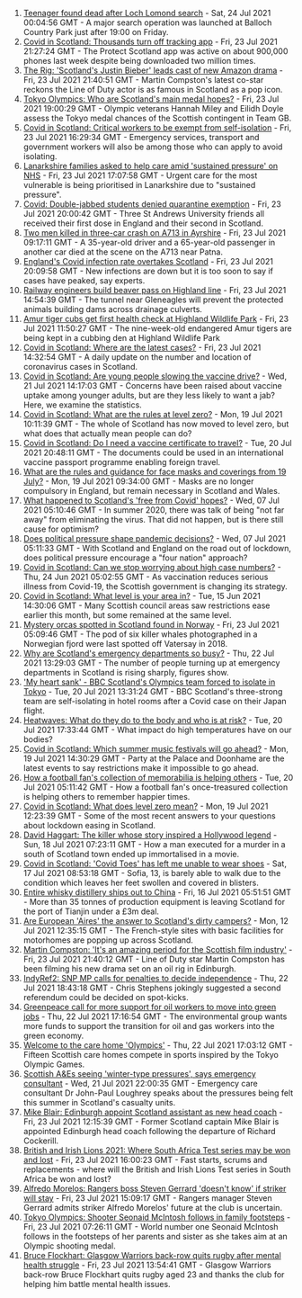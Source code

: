 1. [Teenager found dead after Loch Lomond search](https://www.bbc.co.uk/news/uk-scotland-glasgow-west-57945374) - Sat, 24 Jul 2021 00:04:56 GMT - A major search operation was launched at Balloch Country Park just after 19:00 on Friday.
2. [Covid in Scotland: Thousands turn off tracking app](https://www.bbc.co.uk/news/uk-scotland-57941343) - Fri, 23 Jul 2021 21:27:24 GMT - The Protect Scotland app was active on about 900,000 phones last week despite being downloaded two million times.
3. [The Rig: 'Scotland's Justin Bieber' leads cast of new Amazon drama](https://www.bbc.co.uk/news/uk-scotland-57942719) - Fri, 23 Jul 2021 21:40:51 GMT - Martin Compston's latest co-star reckons the Line of Duty actor is as famous in Scotland as a pop icon.
4. [Tokyo Olympics: Who are Scotland's main medal hopes?](https://www.bbc.co.uk/sport/olympics/57798490) - Fri, 23 Jul 2021 19:00:29 GMT - Olympic veterans Hannah Miley and Eilidh Doyle assess the Tokyo medal chances of the Scottish contingent in Team GB.
5. [Covid in Scotland: Critical workers to be exempt from self-isolation](https://www.bbc.co.uk/news/uk-scotland-57937583) - Fri, 23 Jul 2021 16:29:34 GMT - Emergency services, transport and government workers will also be among those who can apply to avoid isolating.
6. [Lanarkshire families asked to help care amid 'sustained pressure' on NHS](https://www.bbc.co.uk/news/uk-scotland-glasgow-west-57947825) - Fri, 23 Jul 2021 17:07:58 GMT - Urgent care for the most vulnerable is being prioritised in Lanarkshire due to "sustained pressure".
7. [Covid: Double-jabbed students denied quarantine exemption](https://www.bbc.co.uk/news/uk-scotland-edinburgh-east-fife-57941652) - Fri, 23 Jul 2021 20:00:42 GMT - Three St Andrews University friends all received their first dose in England and their second in Scotland.
8. [Two men killed in three-car crash on A713 in Ayrshire](https://www.bbc.co.uk/news/uk-scotland-glasgow-west-57941647) - Fri, 23 Jul 2021 09:17:11 GMT - A 35-year-old driver and a 65-year-old passenger in another car died at the scene on the A713 near Patna.
9. [England's Covid infection rate overtakes Scotland](https://www.bbc.co.uk/news/health-57942217) - Fri, 23 Jul 2021 20:09:58 GMT - New infections are down but it is too soon to say if cases have peaked, say experts.
10. [Railway engineers build beaver pass on Highland line](https://www.bbc.co.uk/news/uk-scotland-tayside-central-57934140) - Fri, 23 Jul 2021 14:54:39 GMT - The tunnel near Gleneagles will prevent the protected animals building dams across drainage culverts.
11. [Amur tiger cubs get first health check at Highland Wildlife Park](https://www.bbc.co.uk/news/uk-scotland-highlands-islands-57941345) - Fri, 23 Jul 2021 11:50:27 GMT - The nine-week-old endangered Amur tigers are being kept in a cubbing den at Highland Wildlife Park
12. [Covid in Scotland: Where are the latest cases?](https://www.bbc.co.uk/news/uk-scotland-53511877) - Fri, 23 Jul 2021 14:32:54 GMT - A daily update on the number and location of coronavirus cases in Scotland.
13. [Covid in Scotland: Are young people slowing the vaccine drive?](https://www.bbc.co.uk/news/uk-scotland-57915106) - Wed, 21 Jul 2021 14:17:03 GMT - Concerns have been raised about vaccine uptake among younger adults, but are they less likely to want a jab? Here, we examine the statistics.
14. [Covid in Scotland: What are the rules at level zero?](https://www.bbc.co.uk/news/uk-scotland-53166816) - Mon, 19 Jul 2021 10:11:39 GMT - The whole of Scotland has now moved to level zero, but what does that actually mean people can do?
15. [Covid in Scotland: Do I need a vaccine certificate to travel?](https://www.bbc.co.uk/news/uk-scotland-57519070) - Tue, 20 Jul 2021 20:48:11 GMT - The documents could be used in an international vaccine passport programme enabling foreign travel.
16. [What are the rules and guidance for face masks and coverings from 19 July?](https://www.bbc.co.uk/news/health-51205344) - Mon, 19 Jul 2021 09:34:00 GMT - Masks are no longer compulsory in England, but remain necessary in Scotland and Wales.
17. [What happened to Scotland's 'free from Covid' hopes?](https://www.bbc.co.uk/news/uk-scotland-57742212) - Wed, 07 Jul 2021 05:10:46 GMT - In summer 2020, there was talk of being "not far away" from eliminating the virus. That did not happen, but is there still cause for optimism?
18. [Does political pressure shape pandemic decisions?](https://www.bbc.co.uk/news/uk-scotland-scotland-politics-57737414) - Wed, 07 Jul 2021 05:11:33 GMT - With Scotland and England on the road out of lockdown, does political pressure encourage a "four nation" approach?
19. [Covid in Scotland: Can we stop worrying about high case numbers?](https://www.bbc.co.uk/news/uk-scotland-57581952) - Thu, 24 Jun 2021 05:02:55 GMT - As vaccination reduces serious illness from Covid-19, the Scottish government is changing its strategy.
20. [Covid in Scotland: What level is your area in?](https://www.bbc.co.uk/news/uk-scotland-57076243) - Tue, 15 Jun 2021 14:30:06 GMT - Many Scottish council areas saw restrictions ease earlier this month, but some remained at the same level.
21. [Mystery orcas spotted in Scotland found in Norway](https://www.bbc.co.uk/news/uk-scotland-57934989) - Fri, 23 Jul 2021 05:09:46 GMT - The pod of six killer whales photographed in a Norwegian fjord were last spotted off Vatersay in 2018.
22. [Why are Scotland's emergency departments so busy?](https://www.bbc.co.uk/news/uk-scotland-57903066) - Thu, 22 Jul 2021 13:29:03 GMT - The number of people turning up at emergency departments in Scotland is rising sharply, figures show.
23. ['My heart sank' - BBC Scotland's Olympics team forced to isolate in Tokyo](https://www.bbc.co.uk/news/uk-scotland-57903624) - Tue, 20 Jul 2021 13:31:24 GMT - BBC Scotland's three-strong team are self-isolating in hotel rooms after a Covid case on their Japan flight.
24. [Heatwaves: What do they do to the body and who is at risk?](https://www.bbc.co.uk/news/health-49112807) - Tue, 20 Jul 2021 17:33:44 GMT - What impact do high temperatures have on our bodies?
25. [Covid in Scotland: Which summer music festivals will go ahead?](https://www.bbc.co.uk/news/uk-scotland-57887600) - Mon, 19 Jul 2021 14:30:29 GMT - Party at the Palace and Doonhame are the latest events to say restrictions make it impossible to go ahead.
26. [How a football fan's collection of memorabilia is helping others](https://www.bbc.co.uk/news/uk-england-57655620) - Tue, 20 Jul 2021 05:11:42 GMT - How a football fan's once-treasured collection is helping others to remember happier times.
27. [Covid in Scotland: What does level zero mean?](https://www.bbc.co.uk/news/uk-scotland-57838053) - Mon, 19 Jul 2021 12:23:39 GMT - Some of the most recent answers to your questions about lockdown easing in Scotland.
28. [David Haggart: The killer whose story inspired a Hollywood legend](https://www.bbc.co.uk/news/uk-scotland-south-scotland-57650595) - Sun, 18 Jul 2021 07:23:11 GMT - How a man executed for a murder in a south of Scotland town ended up immortalised in a movie.
29. [Covid in Scotland: 'Covid Toes' has left me unable to wear shoes](https://www.bbc.co.uk/news/uk-scotland-57865404) - Sat, 17 Jul 2021 08:53:18 GMT - Sofia, 13, is barely able to walk due to the condition which leaves her feet swollen and covered in blisters.
30. [Entire whisky distillery ships out to China](https://www.bbc.co.uk/news/uk-scotland-scotland-business-57825081) - Fri, 16 Jul 2021 05:51:51 GMT - More than 35 tonnes of production equipment is leaving Scotland for the port of Tianjin under a £3m deal.
31. [Are European 'Aires' the answer to Scotland's dirty campers?](https://www.bbc.co.uk/news/uk-scotland-57803377) - Mon, 12 Jul 2021 12:35:15 GMT - The French-style sites with basic facilities for motorhomes are popping up across Scotland.
32. [Martin Compston: 'It's an amazing period for the Scottish film industry'](https://www.bbc.co.uk/news/uk-scotland-57949777) - Fri, 23 Jul 2021 21:40:12 GMT - Line of Duty star Martin Compston has been filming his new drama set on an oil rig in Edinburgh.
33. [IndyRef2: SNP MP calls for penalties to decide independence](https://www.bbc.co.uk/news/uk-politics-57930801) - Thu, 22 Jul 2021 18:43:18 GMT - Chris Stephens jokingly suggested a second referendum could be decided on spot-kicks.
34. [Greenpeace call for more support for oil workers to move into green jobs](https://www.bbc.co.uk/news/uk-scotland-57936319) - Thu, 22 Jul 2021 17:16:54 GMT - The environmental group wants more funds to support the transition for oil and gas workers into the green economy.
35. [Welcome to the care home 'Olympics'](https://www.bbc.co.uk/news/uk-scotland-57936247) - Thu, 22 Jul 2021 17:03:12 GMT - Fifteen Scottish care homes compete in sports inspired by the Tokyo Olympic Games.
36. [Scottish A&Es seeing 'winter-type pressures', says emergency consultant](https://www.bbc.co.uk/news/uk-scotland-57919940) - Wed, 21 Jul 2021 22:00:35 GMT - Emergency care consultant Dr John-Paul Loughrey speaks about the pressures being felt this summer in Scotland's casualty units.
37. [Mike Blair: Edinburgh appoint Scotland assistant as new head coach](https://www.bbc.co.uk/sport/rugby-union/57944412) - Fri, 23 Jul 2021 12:15:39 GMT - Former Scotland captain Mike Blair is appointed Edinburgh head coach following the departure of Richard Cockerill.
38. [British and Irish Lions 2021: Where South Africa Test series may be won and lost](https://www.bbc.co.uk/sport/rugby-union/57933334) - Fri, 23 Jul 2021 16:00:23 GMT - Fast starts, scrums and replacements - where will the British and Irish Lions Test series in South Africa be won and lost?
39. [Alfredo Morelos: Rangers boss Steven Gerrard 'doesn't know' if striker will stay](https://www.bbc.co.uk/sport/football/57945460) - Fri, 23 Jul 2021 15:09:17 GMT - Rangers manager Steven Gerrard admits striker Alfredo Morelos' future at the club is uncertain.
40. [Tokyo Olympics: Shooter Seonaid McIntosh follows in family footsteps](https://www.bbc.co.uk/sport/olympics/57748989) - Fri, 23 Jul 2021 07:26:11 GMT - World number one Seonaid McIntosh follows in the footsteps of her parents and sister as she takes aim at an Olympic shooting medal.
41. [Bruce Flockhart: Glasgow Warriors back-row quits rugby after mental health struggle](https://www.bbc.co.uk/sport/rugby-union/57942995) - Fri, 23 Jul 2021 13:54:41 GMT - Glasgow Warriors back-row Bruce Flockhart quits rugby aged 23 and thanks the club for helping him battle mental health issues.

